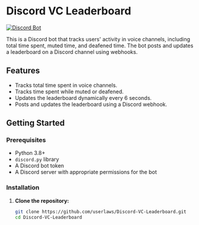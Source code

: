 # Discord VC Leaderboard

[![Discord Bot](https://img.shields.io/badge/Discord-Bot-blue?style=flat-square)](https://discord.com/)

This is a Discord bot that tracks users' activity in voice channels, including total time spent, muted time, and deafened time. The bot posts and updates a leaderboard on a Discord channel using webhooks.

## Features

- Tracks total time spent in voice channels.
- Tracks time spent while muted or deafened.
- Updates the leaderboard dynamically every 6 seconds.
- Posts and updates the leaderboard using a Discord webhook.

## Getting Started

### Prerequisites

- Python 3.8+
- `discord.py` library
- A Discord bot token
- A Discord server with appropriate permissions for the bot

### Installation

1. **Clone the repository:**
   ```bash
   git clone https://github.com/userlaws/Discord-VC-Leaderboard.git
   cd Discord-VC-Leaderboard
